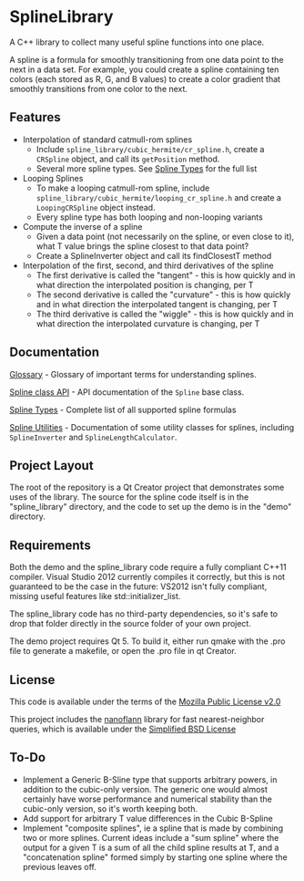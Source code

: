 SplineLibrary
=============
A C++ library to collect many useful spline functions into one place.

A spline is a formula for smoothly transitioning from one data point to the next in a data set. For example, you could create a spline containing ten colors (each stored as R, G, and B values) to create a color gradient that smoothly transitions from one color to the next.

Features
-------------
* Interpolation of standard catmull-rom splines
    * Include `spline_library/cubic_hermite/cr_spline.h`, create a `CRSpline` object, and call its `getPosition` method.
    * Several more spline types. See [Spline Types](docs/SplineTypes.md) for the full list
* Looping Splines
    * To make a looping catmull-rom spline, include `spline_library/cubic_hermite/looping_cr_spline.h` and create a `LoopingCRSpline` object instead.
    * Every spline type has both looping and non-looping variants
* Compute the inverse of a spline
    * Given a data point (not necessarily on the spline, or even close to it), what T value brings the spline closest to that data point?
    * Create a SplineInverter object and call its findClosestT method
* Interpolation of the first, second, and third derivatives of the spline
    * The first derivative is called the "tangent" - this is how quickly and in what direction the interpolated position is changing, per T
    * The second derivative is called the "curvature" - this is how quickly and in what direction the interpolated tangent is changing, per T
    * The third derivative is called the "wiggle" - this is how quickly and in what direction the interpolated curvature is changing, per T
    

Documentation
-------------
[Glossary](docs/Glossary.md) - Glossary of important terms for understanding splines.

[Spline class API](docs/SplineAPI.md) - API documentation of the `Spline` base class.

[Spline Types](docs/SplineTypes.md) - Complete list of all supported spline formulas

[Spline Utilities](docs/SplineUtilities.md) - Documentation of some utility classes for splines, including `SplineInverter` and `SplineLengthCalculator`.

Project Layout
-------------
The root of the repository is a Qt Creator project that demonstrates some uses of the library. The source for the spline code itself is in the "spline_library" directory, and the code to set up the demo is in the "demo" directory.

Requirements
-------------

Both the demo and the spline_library code require a fully compliant C++11 compiler. Visual Studio 2012 currently compiles it correctly, but this is not guaranteed to be the case in the future: VS2012 isn't fully compliant, missing useful features like std::initializer_list.

The spline_library code has no third-party dependencies, so it's safe to drop that folder directly in the source folder of your own project.

The demo project requires Qt 5. To build it, either run qmake with the .pro file to generate a makefile, or open the .pro file in qt Creator.

License
-------------
This code is available under the terms of the [Mozilla Public License v2.0](http://mozilla.org/MPL/2.0/)

This project includes the [nanoflann](https://code.google.com/p/nanoflann/) library for fast nearest-neighbor queries, which is available under the [Simplified BSD License](http://opensource.org/licenses/BSD-2-Clause)

To-Do
-------------
* Implement a Generic B-Sline type that supports arbitrary powers, in addition to the cubic-only version. The generic one would almost certainly have worse performance and numerical stability than the cubic-only version, so it's worth keeping both.
* Add support for arbitrary T value differences in the Cubic B-Spline
* Implement "composite splines", ie a spline that is made by combining two or more splines. Current ideas include a "sum spline" where the output for a given T is a sum of all the child spline results at T, and a "concatenation spline" formed simply by starting one spline where the previous leaves off.
